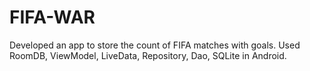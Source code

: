 # FIFA-WAR
Developed an app to store the count of FIFA matches with goals.
Used RoomDB, ViewModel, LiveData, Repository, Dao, SQLite in
Android.